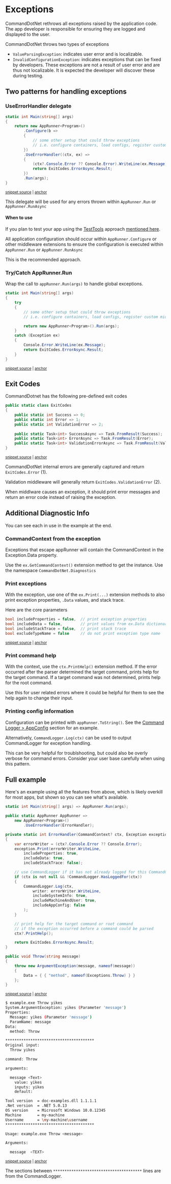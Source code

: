 # Exceptions

CommandDotNet rethrows all exceptions raised by the application code. The app developer is responsible for ensuring they are logged and displayed to the user.

CommandDotNet throws two types of exceptions

* `ValueParsingException`: indicates user error and is localizable.
* `InvalidConfigurationException`: indicates exceptions that can be fixed by developers. These exceptions are not a result of user error and are thus not localizable. It is expected the developer will discover these during testing.

## Two patterns for handling exceptions

### UseErrorHandler delegate

<!-- snippet: exceptions_use_error_handler_delegate -->
<a id='snippet-exceptions_use_error_handler_delegate'></a>
```cs
static int Main(string[] args)
{
    return new AppRunner<Program>()
        .Configure(b =>
        {
            // some other setup that could throw exceptions
            // i.e. configure containers, load configs, register custom middleware
        })
        .UseErrorHandler((ctx, ex) =>
        {
            (ctx?.Console.Error ?? Console.Error).WriteLine(ex.Message);
            return ExitCodes.ErrorAsync.Result;
        })
        .Run(args);
}
```
<sup><a href='https://github.com/bilal-fazlani/commanddotnet/blob/master/CommandDotNet.DocExamples/Diagnostics/Exceptions.cs#L55-L71' title='Snippet source file'>snippet source</a> | <a href='#snippet-exceptions_use_error_handler_delegate' title='Start of snippet'>anchor</a></sup>
<!-- endSnippet -->

This delegate will be used for any errors thrown within `AppRunner.Run` or `AppRunner.RunAsync`

#### When to use

If you plan to test your app using the [TestTools](../TestTools/overview.md) approach [mentioned here](../TestTools/overview.md#testing-your-application).  

All application configuration should occur within `AppRunner.Configure` or other middleware extensions to ensure the configuration is executed within `AppRunner.Run` or `AppRunner.RunAsync`

This is the recommended approach.

### Try/Catch AppRunner.Run

Wrap the call to `appRunner.Run(args)` to handle global exceptions.

<!-- snippet: exceptions_try_catch -->
<a id='snippet-exceptions_try_catch'></a>
```cs
static int Main(string[] args)
{
    try
    {
        // some other setup that could throw exceptions
        // i.e. configure containers, load configs, register custom middleware

        return new AppRunner<Program>().Run(args);
    }
    catch (Exception ex)
    {
        Console.Error.WriteLine(ex.Message);
        return ExitCodes.ErrorAsync.Result;
    }
}
```
<sup><a href='https://github.com/bilal-fazlani/commanddotnet/blob/master/CommandDotNet.DocExamples/Diagnostics/Exceptions.cs#L87-L103' title='Snippet source file'>snippet source</a> | <a href='#snippet-exceptions_try_catch' title='Start of snippet'>anchor</a></sup>
<!-- endSnippet -->

## Exit Codes

CommandDotnet has the following pre-defined exit codes

<!-- snippet: ExitCodes_class -->
<a id='snippet-exitcodes_class'></a>
```cs
public static class ExitCodes
{
    public static int Success => 0;
    public static int Error => 1;
    public static int ValidationError => 2;
        
    public static Task<int> SuccessAsync => Task.FromResult(Success);
    public static Task<int> ErrorAsync => Task.FromResult(Error);
    public static Task<int> ValidationErrorAsync => Task.FromResult(ValidationError);
}
```
<sup><a href='https://github.com/bilal-fazlani/commanddotnet/blob/master/CommandDotNet/ExitCodes.cs#L5-L16' title='Snippet source file'>snippet source</a> | <a href='#snippet-exitcodes_class' title='Start of snippet'>anchor</a></sup>
<!-- endSnippet -->

CommandDotNet internal errors are generally captured and return `ExitCodes.Error` (1).

Validation middleware will generally return `ExitCodes.ValidationError` (2).

When middlware causes an exception, it should print error messages and return an error code instead of raising the exception.

## Additional Diagnostic Info

You can see each in use in the example at the end.

### CommandContext from the exception

Exceptions that escape appRunner will contain the CommandContext in the Exception.Data property.

Use the `ex.GetCommandContext()` extension method to get the instance. Use the namespace `CommandDotNet.Diagnostics`

### Print exceptions

With the exception, use one of the `ex.Print(...)` extension methods to also print exception properties, `.Data` values, and stack trace.

Here are the core parameters

<!-- snippet: exception_print_parameters -->
<a id='snippet-exception_print_parameters'></a>
```cs
bool includeProperties = false,  // print exception properties
bool includeData = false,        // print values from ex.Data dictionary
bool includeStackTrace = false,  // print stack trace
bool excludeTypeName = false     // do not print exception type name
```
<sup><a href='https://github.com/bilal-fazlani/commanddotnet/blob/master/CommandDotNet/Diagnostics/ExceptionExtensions.cs#L81-L86' title='Snippet source file'>snippet source</a> | <a href='#snippet-exception_print_parameters' title='Start of snippet'>anchor</a></sup>
<!-- endSnippet -->

### Print command help

With the context, use the `ctx.PrintHelp()` extension method. 
If the error occurred after the parser determined the target command, prints help for the target command. 
If a target command was not determined, prints help for the root command.

Use this for user related errors where it could be helpful for them to see the help again to change their input.

### Printing config information

Configuration can be printed with `appRunner.ToString()`.  See the [Command Logger > AppConfig](command-logger.md#include-appconfig) section for an example.

Alternatively, `CommandLogger.Log(ctx)` can be used to output CommandLogger for exception handling.

This can be very helpful for troublshooting, but could also be overly verbose for command errors. Consider your user base carefully when using this pattern.

## Full example

Here's an example using all the features from above, which is likely overkill for most apps, but shown so you can see what's available.

<!-- snippet: exceptions_cmdlog_error_handler -->
<a id='snippet-exceptions_cmdlog_error_handler'></a>
```cs
static int Main(string[] args) => AppRunner.Run(args);

public static AppRunner AppRunner =>
    new AppRunner<Program>()
        .UseErrorHandler(ErrorHandler);

private static int ErrorHandler(CommandContext? ctx, Exception exception)
{
    var errorWriter = (ctx?.Console.Error ?? Console.Error);
    exception.Print(errorWriter.WriteLine,
        includeProperties: true,
        includeData: true,
        includeStackTrace: false);

    // use CommandLogger if it has not already logged for this CommandContext
    if (ctx is not null && !CommandLogger.HasLoggedFor(ctx))
    {
        CommandLogger.Log(ctx,
            writer: errorWriter.WriteLine,
            includeSystemInfo: true,
            includeMachineAndUser: true,
            includeAppConfig: false
        );
    }

    // print help for the target command or root command
    // if the exception occurred before a command could be parsed
    ctx?.PrintHelp();

    return ExitCodes.ErrorAsync.Result;
}

public void Throw(string message)
{
    throw new ArgumentException(message, nameof(message))
    {
        Data = { { "method", nameof(Exceptions.Throw) } }
    };
}
```
<sup><a href='https://github.com/bilal-fazlani/commanddotnet/blob/master/CommandDotNet.DocExamples/Diagnostics/Exceptions.cs#L119-L159' title='Snippet source file'>snippet source</a> | <a href='#snippet-exceptions_cmdlog_error_handler' title='Start of snippet'>anchor</a></sup>
<!-- endSnippet -->

<!-- snippet: exceptions_throw_cmdlog -->
<a id='snippet-exceptions_throw_cmdlog'></a>
```bash
$ example.exe Throw yikes
System.ArgumentException: yikes (Parameter 'message')
Properties:
  Message: yikes (Parameter 'message')
  ParamName: message
Data:
  method: Throw

***************************************
Original input:
  Throw yikes

command: Throw

arguments:

  message <Text>
    value: yikes
    inputs: yikes
    default:

Tool version  = doc-examples.dll 1.1.1.1
.Net version  = .NET 5.0.13
OS version    = Microsoft Windows 10.0.12345
Machine       = my-machine
Username      = \my-machine\username
***************************************

Usage: example.exe Throw <message>

Arguments:

  message  <TEXT>
```
<sup><a href='https://github.com/bilal-fazlani/commanddotnet/blob/master/CommandDotNet.DocExamples/BashSnippets/exceptions_throw_cmdlog.bash#L1-L35' title='Snippet source file'>snippet source</a> | <a href='#snippet-exceptions_throw_cmdlog' title='Start of snippet'>anchor</a></sup>
<!-- endSnippet -->

The sections between `***************************************` lines are from the CommandLogger.
